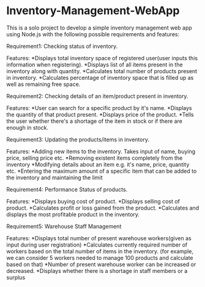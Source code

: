 # Inventory-Management-WebApp
This is a solo project to develop a simple inventory management web app using Node.js with the following possible requirements and features:

Requirement1:
Checking status of inventory.

Features:
*Displays total inventory space of registered user(user inputs this information when registering).
*Displays list of all items present in the inventory along with quantity.
*Calculates total number of products present in inventory.
*Calculates percentage of inventory space that is filled up as well as remaining free space.

Requirement2:
Checking details of an item/product present in inventory.

Features:
*User can search for a specific product by it's name.
*Displays the quantity of that product present.
*Displays price of the product.
*Tells the user whether there's a shortage of the item in stock or if there are enough in stock.

Requirement3:
Updating the products/items in inventory.

Features:
*Adding new items to the inventory. Takes input of name, buying price, selling price etc.
*Removing existent items completely from the inventory
*Modifying details about an item e.g. it's name, price, quantity etc.
*Entering the maximum amount of a specific item that can be added to the inventory and maintaining the limit

Requirement4:
Performance Status of products.

Features:
*Displays buying cost of product.
*Displays selling cost of product.
*Calculates profit or loss gained from the product. 
*Calculates and displays the most profitable product in the inventory.

Requirement5:
Warehouse Staff Management

Features:
*Displays total number of present warehouse workers(given as input during user registration)
*Calculates currently required number of workers based on the total number of items in the inventory. (for example, we can consider 5 workers needed to manage 100 products and calculate based on that)
*Number of present warehouse worker can be increased or decreased.
*Displays whether there is a shortage in staff members or a surplus
